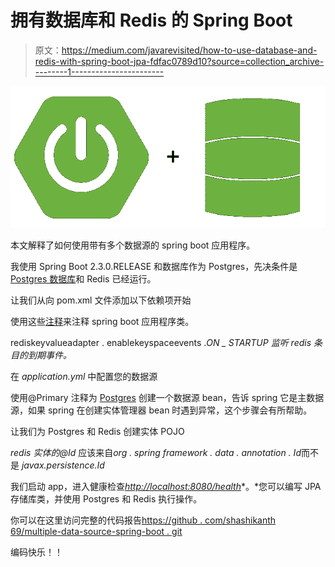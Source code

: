 # 拥有数据库和 Redis 的 Spring Boot

> 原文：<https://medium.com/javarevisited/how-to-use-database-and-redis-with-spring-boot-jpa-fdfac0789d10?source=collection_archive---------1----------------------->

[![](img/7bad1bf102245b6103aa44bd9559806e.png)](https://www.java67.com/2018/06/5-best-courses-to-learn-spring-boot-in.html)

本文解释了如何使用带有多个数据源的 spring boot 应用程序。

我使用 Spring Boot 2.3.0.RELEASE 和数据库作为 Postgres，先决条件是 [Postgres 数据库](/javarevisited/7-best-free-postgresql-courses-for-beginners-to-learn-in-2021-3bf369d73794)和 Redis 已经运行。

让我们从向 pom.xml 文件添加以下依赖项开始

使用这些[注释](https://www.java67.com/2019/01/top-5-spring-boot-annotations-java-programmers-should-know.html)来注释 spring boot 应用程序类。

rediskeyvalueadapter . enablekeyspaceevents .*ON _ STARTUP 监听 redis 条目的到期事件。*

在 *application.yml* 中配置您的数据源

使用@Primary 注释为 [Postgres](https://javarevisited.blogspot.com/2020/02/top-5-courses-to-learn-postgresql-in.html#axzz6ggCCT42g) 创建一个数据源 bean，告诉 spring 它是主数据源，如果 spring 在创建实体管理器 bean 时遇到异常，这个步骤会有所帮助。

让我们为 Postgres 和 Redis 创建实体 POJO

*redis 实体的@Id* 应该来自*org . spring framework . data . annotation . Id*而不是 *javax.persistence.Id*

我们启动 app，进入健康检查[*http://localhost:8080/health*](http://localhost:8080/health)*。*您可以编写 JPA 存储库类，并使用 Postgres 和 Redis 执行操作。

你可以在这里访问完整的代码报告[https://github . com/shashikanth 69/multiple-data-source-spring-boot . git](https://github.com/shashikanth69/multiple-data-source-spring-boot.git)

编码快乐！！